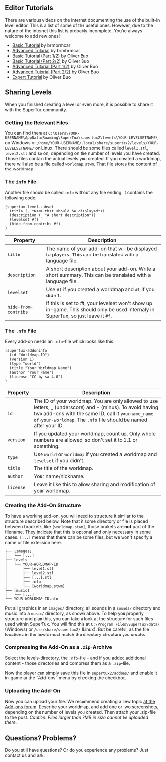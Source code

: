 ## Editor Tutorials

There are various videos on the internet documenting the use of the built-in level editor. This is a list of some of the useful ones. However, due to the nature of the internet this list is probably incomplete. You're always welcome to add new ones!

- [Basic Tutorial](https://www.youtube.com/watch?v=gsuKAy18iWo) by brmbrmcar
- [Advanced Tutorial](https://www.youtube.com/watch?v=drwLEYo8EVQ) by brmbrmcar
- [Basic Tutorial (Part 1/2)](https://www.youtube.com/watch?v=mhSNateb4nI) by Oliver Buo
- [Basic Tutorial (Part 2/2)](https://www.youtube.com/watch?v=NLWhteLNcC8) by Oliver Buo
- [Advanced Tutorial (Part 1/2)](https://www.youtube.com/watch?v=WBdwwcLD-vw) by Oliver Buo
- [Advanced Tutorial (Part 2/2)](https://www.youtube.com/watch?v=UoaGDuBax6E) by Oliver Buo
- [Expert Tutorial](https://www.youtube.com/watch?v=lL3oZbPfw08) by Oliver Buo

## Sharing Levels

When you finished creating a level or even more, it is possible to share it with the SuperTux community.

### Getting the Relevant Files

You can find them at `C:\Users\YOUR-USERNAME\AppData\Roaming\SuperTux\supertux2\levels\YOUR-LEVELSETNAME\` on Windows or `/home/YOUR-USERNAME/.local/share/supertux2/levels/YOUR-LEVELSETNAME/` on Linux.
There should be some files called `level1.stl`, `level2.stl` and so on, depending on the number of levels you have created. Those files contain the actual levels you created.
If you created a worldmap, there will also be a file called `worldmap.stwm`. That file stores the content of the worldmap.

### The `info` File

Another file should be called `info` without any file ending. It contains the following code:

```
(supertux-level-subset
  (title (_ "Name that should be displayed"))
  (description (_ "A short description"))
  (levelset #f)
  (hide-from-contribs #f)
)
```

| Property             | Description                                                                                                                       |
| -------------------- | --------------------------------------------------------------------------------------------------------------------------------- |
| `title`              | The name of your add-on that will be displayed to players. This can be translated with a language file.                           |
| `description`        | A short description about your add-on. Write a short summary. This can be translated with a language file.                        |
| `levelset`           | Use `#f` if you created a worldmap and `#t` if you didn't.                                                                        |
| `hide-from-contribs` | If this is set to #t, your levelset won't show up in-game. This should only be used internaly in SuperTux, so just leave it `#f`. |

### The `.nfo` File

Every add-on needs an `.nfo`-file which looks like this:

```
(supertux-addoninfo
  (id "Worldmap-ID")
  (version 1)
  (type "world")
  (title "Your Worldmap Name")
  (author "Your Name")
  (license "CC-by-sa 4.0")
)
```

| Property  | Description                                                                                                                                                                                                                        |
| --------- | ---------------------------------------------------------------------------------------------------------------------------------------------------------------------------------------------------------------------------------- |
| `id`      | The ID of your worldmap. You are only allowed to use letters, _ (underscore) and - (minus). To avoid having two add-ons with the same ID, call it `yourname_name-of-your-worldmap`. The `.nfo` file should be named after your ID. |
| `version` | If you updated your worldmap, count up. Only whole numbers are allowed, so don't set it to 1.1 or something.                                                                                                                       |
| `type`    | Use `world` or `worldmap` if you created a worldmap and `levelset` if you didn't.                                                                                                                                                  |
| `title`   | The title of the worldmap.                                                                                                                                                                                                         |
| `author`  | Your name/nickname.                                                                                                                                                                                                                |
| `license` | Leave it like this to allow sharing and modification of your worldmap.                                                                                                                                                             |

### Creating the Add-On Structure

To have a working add-on, you will need to structure it similar to the structure described below.
Note that if some directory or file is placed between brackets, like `[worldmap.stwm]`, those brakets are **not** part of the filename. They indicate that this is optional and only necessary in some cases.
`[...]` means that there can be some files, but we won't specify a name or file extension here.

```
├── [images]
│   └── [...]
├── levels
│   └── YOUR-WORLDMAP-ID
│       ├── level1.stl
│       ├── level2.stl
│       ├── [...].stl
│       ├── info
│       └── [worldmap.stwm]
├── [music]
│   └── [...]
└── YOUR-WORLDMAP-ID.nfo
```

Put all graphics in an `images/` directory, all sounds in a `sounds/` directory and music into a `music/` directory, as shown above.
To help you properly structure and plan this, you can take a look at the structure for such files used within SuperTux. You will find this at  `C:\Program Files\SuperTux\data\` (Windows) or `/usr/share/supertux2/` (Linux).
But be careful, as the file locations in the levels must match the directory structure you create.

### Compressing the Add-On as a `.zip`-Archive

Select the levels-directory, the `.nfo`-file - and if you added additional content - those directories and compress them as a `.zip`-file.

Now the player can simply save this file in `supertux2/addons/` and enable it in-game at the "Add-ons" menu by checking the checkbox.

### Uploading the Add-On

Now you can upload your file. We recommend creating a new topic [at the Add-ons forum](https://forum.freegamedev.net/viewforum.php?f=69). Describe your worldmap, and add one or two screenshots, depending on the number of levels you created. Then attach your .zip-file to the post. *Caution: Files larger than 2MB in size cannot be uploaded there.*

## Questions? Problems?

Do you still have questions? Or do you experience any problems? Just contact us and ask.
